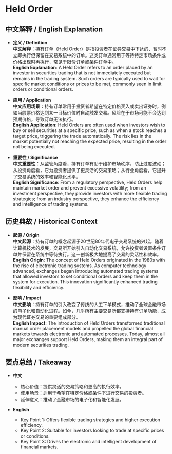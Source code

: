 # Held Order

## 中文解释 / English Explanation

* **定义 / Definition**  
  **中文解释**：持有订单（Held Order）是指投资者在证券交易中下达的、暂时不立即执行但保留在交易系统中的订单。这类订单通常用于等待特定市场条件或价格出现时再执行，常见于限价订单或条件订单中。  
  **English Explanation**: A Held Order refers to an order placed by an investor in securities trading that is not immediately executed but remains in the trading system. Such orders are typically used to wait for specific market conditions or prices to be met, commonly seen in limit orders or conditional orders.

* **应用 / Application**  
  **中文应用场景**：持有订单常用于投资者希望在特定价格买入或卖出证券时，例如当股票价格达到某一目标价位时自动触发交易。风险在于市场可能不会达到预期价格，导致订单无法执行。  
  **English Application**: Held Orders are often used when investors wish to buy or sell securities at a specific price, such as when a stock reaches a target price, triggering the trade automatically. The risk lies in the market potentially not reaching the expected price, resulting in the order not being executed.

* **重要性 / Significance**  
  **中文重要性**：从监管角度看，持有订单有助于维护市场秩序，防止过度波动；从投资角度看，它为投资者提供了更灵活的交易策略；从行业角度看，它提升了交易系统的效率和智能化水平。  
  **English Significance**: From a regulatory perspective, Held Orders help maintain market order and prevent excessive volatility; from an investment perspective, they provide investors with more flexible trading strategies; from an industry perspective, they enhance the efficiency and intelligence of trading systems.

## 历史典故 / Historical Context

* **起源 / Origin**  
  **中文起源**：持有订单的概念起源于20世纪80年代电子交易系统的兴起。随着计算机技术的发展，交易所开始引入自动化交易系统，允许投资者设置条件订单并保留在系统中等待执行。这一创新极大地提高了交易的灵活性和效率。  
  **English Origin**: The concept of Held Orders originated in the 1980s with the rise of electronic trading systems. As computer technology advanced, exchanges began introducing automated trading systems that allowed investors to set conditional orders and keep them in the system for execution. This innovation significantly enhanced trading flexibility and efficiency.

* **影响 / Impact**  
  **中文影响**：持有订单的引入改变了传统的人工下单模式，推动了全球金融市场的电子化和自动化进程。如今，几乎所有主要交易所都支持持有订单功能，成为现代证券交易的重要组成部分。  
  **English Impact**: The introduction of Held Orders transformed traditional manual order placement models and propelled the global financial markets towards electronic and automated processes. Today, almost all major exchanges support Held Orders, making them an integral part of modern securities trading.

## 要点总结 / Takeaway

* **中文**  
  - 核心价值：提供灵活的交易策略和更高的执行效率。  
  - 使用场景：适用于希望在特定价格或条件下进行交易的投资者。  
  - 延伸意义：推动了金融市场的电子化和智能化发展。

* **English**  
  - Key Point 1: Offers flexible trading strategies and higher execution efficiency.  
  - Key Point 2: Suitable for investors looking to trade at specific prices or conditions.  
  - Key Point 3: Drives the electronic and intelligent development of financial markets.